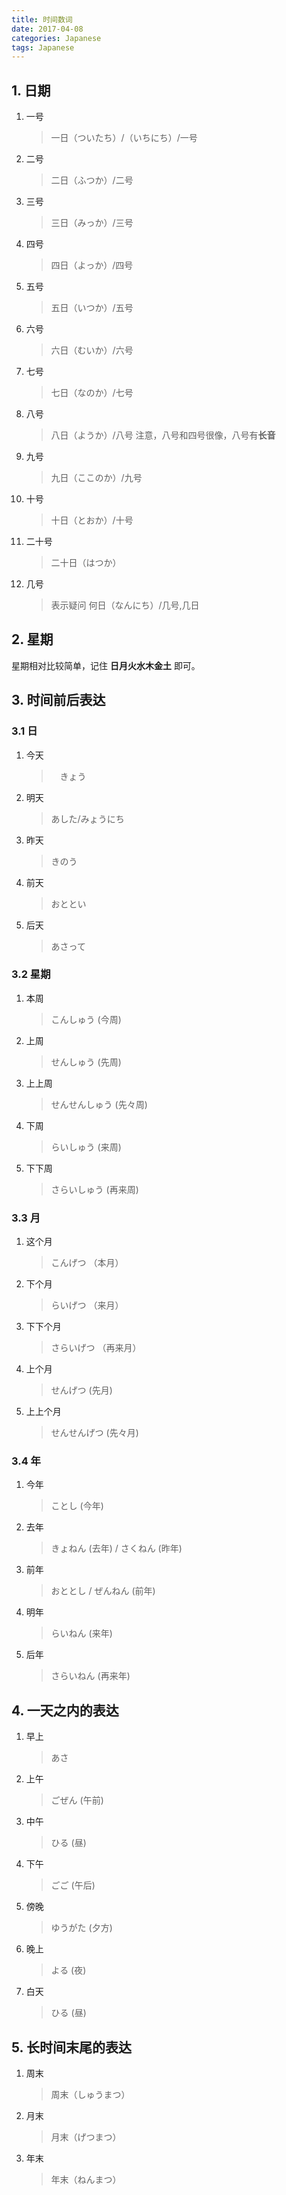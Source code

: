 ```yaml
---
title: 时间数词
date: 2017-04-08
categories: Japanese
tags: Japanese
---
```


## 1. 日期

1. 一号

    > 一日（ついたち）/（いちにち）/一号
2. 二号

    > 二日（ふつか）/二号
3. 三号

    > 三日（みっか）/三号
4. 四号

    > 四日（よっか）/四号
5. 五号

    > 五日（いつか）/五号
6. 六号

    > 六日（むいか）/六号
7. 七号

    > 七日（なのか）/七号
8. 八号

    > 八日（ようか）/八号
    > 注意，八号和四号很像，八号有**长音**
9. 九号

    > 九日（ここのか）/九号
10. 十号

    > 十日（とおか）/十号
11. 二十号

    > 二十日（はつか）
12. 几号

    > 表示疑问
    > 何日（なんにち）/几号,几日

<!-- more -->## 2. 星期

星期相对比较简单，记住 **日月火水木金土** 即可。

## 3. 时间前后表达

### 3.1 日

1. 今天

    >　きょう
2. 明天

    > あした/みょうにち
3. 昨天

    > きのう
4. 前天

    > おととい
5. 后天

    > あさって

### 3.2 星期

1. 本周

    > こんしゅう (今周)
2. 上周

    > せんしゅう (先周)
3. 上上周

    > せんせんしゅう (先々周)
4. 下周

    > らいしゅう (来周)
5. 下下周

    > さらいしゅう (再来周)

### 3.3 月

1. 这个月

    > こんげつ （本月）
2. 下个月

    > らいげつ （来月）
3. 下下个月

    > さらいげつ （再来月）
4. 上个月

    > せんげつ (先月)
5. 上上个月

    > せんせんげつ (先々月)

### 3.4 年

1. 今年

    > ことし (今年)
2. 去年

    > きょねん (去年) / さくねん (昨年)
3. 前年

    > おととし / ぜんねん (前年)
4. 明年

    > らいねん (来年)
5. 后年

    > さらいねん (再来年)

## 4. 一天之内的表达

1. 早上

    > あさ
2. 上午

    > ごぜん (午前)
3. 中午

    > ひる (昼)
4. 下午

    > ごご (午后)
5. 傍晚

    > ゆうがた (夕方)
6. 晚上

    > よる (夜)
7. 白天

    > ひる (昼)

## 5. 长时间末尾的表达

1. 周末

    > 周末（しゅうまつ）
2. 月末

    > 月末（げつまつ）
3. 年末

    > 年末（ねんまつ）
